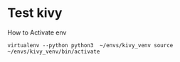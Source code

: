 # Test kivy

How to Activate env

``
virtualenv --python python3  ~/envs/kivy_venv
source ~/envs/kivy_venv/bin/activate
``